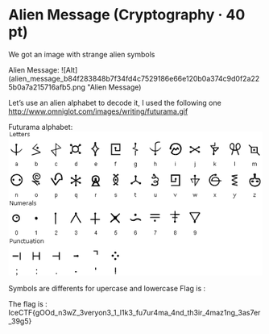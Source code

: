 # Alien Message (Cryptography · 40 pt)

We got an image with strange alien symbols

Alien Message: ![Alt](alien_message_b84f283848b7f34fd4c7529186e66e120b0a374c9d0f2a225b0a7a215716afb5.png "Alien Message)

Let’s use an alien alphabet to decode it, I used the following one http://www.omniglot.com/images/writing/futurama.gif

Futurama alphabet: ![Alt](futurama.gif "Futurama")

Symbols are differents for upercase and lowercase Flag is : 

The flag is : IceCTF{gOOd_n3wZ_3veryon3_1_l1k3_fu7ur4ma_4nd_th3ir_4maz1ng_3as7er_39g5}
